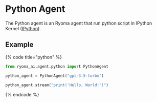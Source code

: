 # Python Agent

The Python agent is an Ryoma agent that run python script in IPython Kernel ([IPython](https://ipython.org/)).

## Example

{% code title="python" %}

```python
from ryoma_ai.agent.python import PythonAgent

python_agent = PythonAgent("gpt-3.5-turbo")

python_agent.stream("print('Hello, World!')")
```
{% endcode %}
